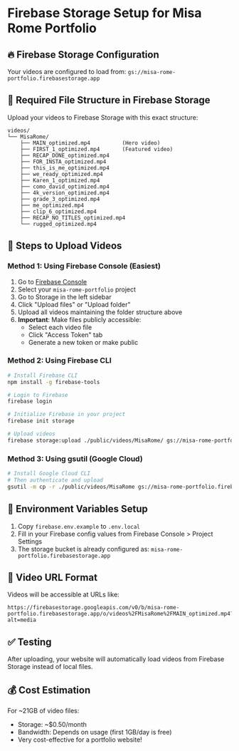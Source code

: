 # Firebase Storage Setup for Misa Rome Portfolio

## 🔥 Firebase Storage Configuration

Your videos are configured to load from: `gs://misa-rome-portfolio.firebasestorage.app`

## 📁 Required File Structure in Firebase Storage

Upload your videos to Firebase Storage with this exact structure:

```
videos/
└── MisaRome/
    ├── MAIN_optimized.mp4          (Hero video)
    ├── FIRST_1_optimized.mp4       (Featured video)
    ├── RECAP_DONE_optimized.mp4
    ├── FOR_INSTA_optimized.mp4
    ├── this_is_me_optimized.mp4
    ├── we_ready_optimized.mp4
    ├── Karen_1_optimized.mp4
    ├── como_david_optimized.mp4
    ├── 4k_version_optimized.mp4
    ├── grade_3_optimized.mp4
    ├── me_optimized.mp4
    ├── clip_6_optimized.mp4
    ├── RECAP_NO_TITLES_optimized.mp4
    └── rugged_optimized.mp4
```

## 🚀 Steps to Upload Videos

### Method 1: Using Firebase Console (Easiest)
1. Go to [Firebase Console](https://console.firebase.google.com/)
2. Select your `misa-rome-portfolio` project
3. Go to Storage in the left sidebar
4. Click "Upload files" or "Upload folder"
5. Upload all videos maintaining the folder structure above
6. **Important**: Make files publicly accessible:
   - Select each video file
   - Click "Access Token" tab
   - Generate a new token or make public

### Method 2: Using Firebase CLI
```bash
# Install Firebase CLI
npm install -g firebase-tools

# Login to Firebase
firebase login

# Initialize Firebase in your project
firebase init storage

# Upload videos
firebase storage:upload ./public/videos/MisaRome/ gs://misa-rome-portfolio.firebasestorage.app/videos/MisaRome/
```

### Method 3: Using gsutil (Google Cloud)
```bash
# Install Google Cloud CLI
# Then authenticate and upload
gsutil -m cp -r ./public/videos/MisaRome gs://misa-rome-portfolio.firebasestorage.app/videos/
```

## 🔧 Environment Variables Setup

1. Copy `firebase.env.example` to `.env.local`
2. Fill in your Firebase config values from Firebase Console > Project Settings
3. The storage bucket is already configured as: `misa-rome-portfolio.firebasestorage.app`

## 🎯 Video URL Format

Videos will be accessible at URLs like:
```
https://firebasestorage.googleapis.com/v0/b/misa-rome-portfolio.firebasestorage.app/o/videos%2FMisaRome%2FMAIN_optimized.mp4?alt=media
```

## ✅ Testing

After uploading, your website will automatically load videos from Firebase Storage instead of local files.

## 💰 Cost Estimation

For ~21GB of video files:
- Storage: ~$0.50/month
- Bandwidth: Depends on usage (first 1GB/day is free)
- Very cost-effective for a portfolio website!

